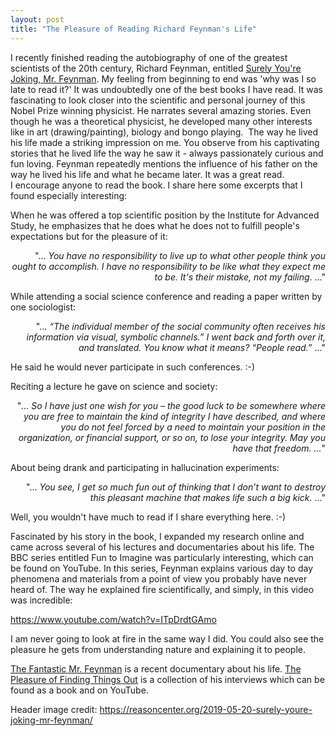 ```yaml
---
layout: post
title: "The Pleasure of Reading Richard Feynman's Life"
---
```


I recently finished reading the autobiography of one of the greatest scientists of the 20th century, Richard Feynman, entitled <a title="Surely You're Joking, Mr. Feynman" href="http://en.wikipedia.org/wiki/Surely_You%27re_Joking,_Mr._Feynman!" target="_blank" rel="noopener noreferrer">Surely You're Joking, Mr. Feynman</a>. My feeling from beginning to end was 'why was I so late to read it?' It was undoubtedly one of the best books I have read. It was fascinating to look closer into the scientific and personal journey of this Nobel Prize winning physicist. He narrates several amazing stories. Even though he was&nbsp;a theoretical physicist, he developed many other interests like in art (drawing/painting), biology and bongo playing. &nbsp;The way he lived his life made a striking impression on me. You observe&nbsp;from his captivating stories that he lived life the way he saw it - always passionately curious and fun loving. Feynman repeatedly mentions the influence of his father on the way he lived his life and what he became later. It was a great read. I&nbsp;encourage anyone to read the book. I share here some excerpts&nbsp;that I found especially interesting:

When he was offered a top scientific position by the Institute for Advanced Study, he emphasizes that he does what he does not to fulfill people's expectations but for the pleasure of it:
<p style="text-align: right;">"...&nbsp;<em>You have no responsibility to live up to what other people think you ought to accomplish. I have no responsibility to be like what they expect me to be. It's their mistake, not my failing</em>. ..."</p>
While attending a social science conference and reading a paper written by one sociologist:
<p style="text-align: right;">"... <em>“The individual member of the social community often receives his information via visual, symbolic channels.” I went back and forth over it, and translated. You know what it means? “People read.”</em> ..."</p>
He said he would never participate in such conferences. :-)

Reciting a lecture he gave on science and society:
<p style="text-align: right;">"<em>... So I have just one wish for you – the good luck to be somewhere where you are free to maintain the kind of integrity I have described, and where you do not feel forced by a need to maintain your position in the organization, or financial support, or so on, to lose your integrity. May you have that freedom. ...</em>"</p>
About being drank and participating in hallucination experiments:
<p style="text-align: right;">"... <em>You see, I get so much fun out of thinking that I don’t want to destroy this pleasant machine that makes life such a big kick.</em> ..."</p>
Well, you wouldn't have much to read if I share everything here. :-)

Fascinated by his story in the book, I expanded my research online and came across several of his lectures and documentaries about his life. The BBC series entitled Fun to Imagine&nbsp;was particularly interesting, which can be found on YouTube. In this series, Feynman explains various day to day phenomena and materials from a point of view you probably have never heard of. The way he explained fire scientifically, and simply, in this video was incredible:

https://www.youtube.com/watch?v=ITpDrdtGAmo

I am never going to look at fire in the same way I did. You could also see the pleasure he gets from understanding nature and explaining it to people.

<a title="The Fantastic Mr. Feynman" href="https://www.youtube.com/watch?v=LyqleIxXTpw" target="_blank" rel="noopener noreferrer">The Fantastic Mr. Feynman</a> is a recent documentary about his life. <a title="The Pleasure of Finding Things Out" href="http://en.wikipedia.org/wiki/The_Pleasure_of_Finding_Things_Out" target="_blank" rel="noopener noreferrer">The Pleasure of Finding Things Out</a> is a collection of his interviews which can be found as a book and on YouTube.

Header image credit: https://reasoncenter.org/2019-05-20-surely-youre-joking-mr-feynman/
